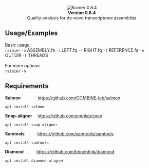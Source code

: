 <p align="center">
<picture><img src="https://i.imgur.com/Dfy7bzY.png"
     alt="Rainier 0.8.4"/><br></picture>
<b>Version 0.8.4</b><br>
Quality analysis for de-novo transcriptome assemblies</p>

## Usage/Examples
Basic usage:<br>
<code>rainier</code> <code>-a</code> ASSEMBLY.fa <code>-l</code> LEFT.fq <code>-r</code> RIGHT.fq <code>-f</code> REFERENCE.fa <code>-o</code> OUTDIR <code>-t</code> THREADS<br><br>
For more options:<br>
<code>rainier</code> <code>-h</code>

## Requirements
<b>Salmon</b>&emsp;&emsp;&emsp;&emsp;https://github.com/COMBINE-lab/salmon<br>
```
apt install salmon
```
<b>Snap-aligner</b>&emsp;&nbsp;https://github.com/amplab/snap<br>
```
apt install snap-aligner
```
<b>Samtools</b>&emsp;&emsp;&emsp;https://github.com/samtools/samtools<br>
```
apt install samtools
```
<b>Diamond</b>&emsp;&emsp;&emsp;https://github.com/bbuchfink/diamond
```
apt install diamond-aligner
```
